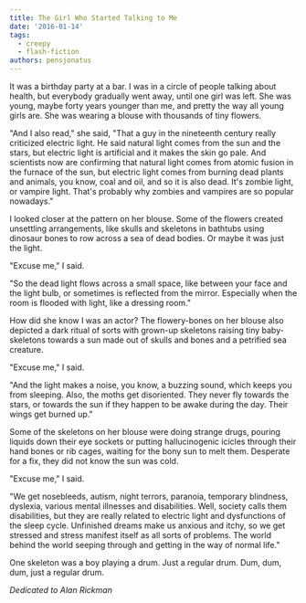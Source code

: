 ```yaml
---
title: The Girl Who Started Talking to Me
date: '2016-01-14'
tags:
  - creepy
  - flash-fiction
authors: pensjonatus
---
```


It was a birthday party at a bar. I was in a circle of people talking about
health, but everybody gradually went away, until one girl was left. She was
young, maybe forty years younger than me, and pretty the way all young girls
are. She was wearing a blouse with thousands of tiny flowers.

<!-- truncate -->

"And I also read," she said, "That a guy in the nineteenth century really
criticized electric light. He said natural light comes from the sun and the
stars, but electric light is artificial and it makes the skin go pale. And
scientists now are confirming that natural light comes from atomic fusion in the
furnace of the sun, but electric light comes from burning dead plants and
animals, you know, coal and oil, and so it is also dead. It's zombie light, or
vampire light. That's probably why zombies and vampires are so popular
nowadays."

I looked closer at the pattern on her blouse. Some of the flowers created
unsettling arrangements, like skulls and skeletons in bathtubs using dinosaur
bones to row across a sea of dead bodies. Or maybe it was just the light.

"Excuse me," I said.

"So the dead light flows across a small space, like between your face and the
light bulb, or sometimes is reflected from the mirror. Especially when the room
is flooded with light, like a dressing room."

How did she know I was an actor? The flowery-bones on her blouse also depicted a
dark ritual of sorts with grown-up skeletons raising tiny baby-skeletons towards
a sun made out of skulls and bones and a petrified sea creature.

"Excuse me," I said.

"And the light makes a noise, you know, a buzzing sound, which keeps you from
sleeping. Also, the moths get disoriented. They never fly towards the stars, or
towards the sun if they happen to be awake during the day. Their wings get
burned up."

Some of the skeletons on her blouse were doing strange drugs, pouring liquids
down their eye sockets or putting hallucinogenic icicles through their hand
bones or rib cages, waiting for the bony sun to melt them. Desperate for a fix,
they did not know the sun was cold.

"Excuse me," I said.

"We get nosebleeds, autism, night terrors, paranoia, temporary blindness,
dyslexia, various mental illnesses and disabilities. Well, society calls them
disabilities, but they are really related to electric light and dysfunctions of
the sleep cycle. Unfinished dreams make us anxious and itchy, so we get stressed
and stress manifest itself as all sorts of problems. The world behind the world
seeping through and getting in the way of normal life."

One skeleton was a boy playing a drum. Just a regular drum. Dum, dum, dum, just
a regular drum.

_Dedicated to Alan Rickman_
